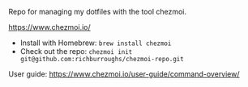 Repo for managing my dotfiles with the tool chezmoi.

https://www.chezmoi.io/

- Install with Homebrew: `brew install chezmoi`
- Check out the repo: `chezmoi init git@github.com:richburroughs/chezmoi-repo.git`

User guide: https://www.chezmoi.io/user-guide/command-overview/
